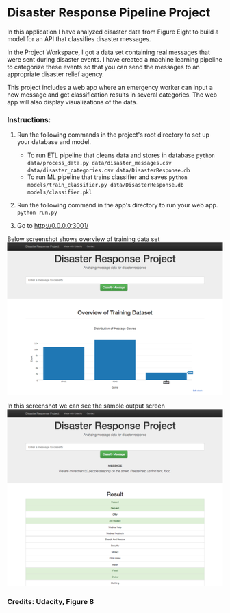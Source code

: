 # Disaster Response Pipeline Project

In this application I have analyzed disaster data from Figure Eight to build a model for an API that classifies disaster messages.

In the Project Workspace, I got a data set containing real messages that were sent during disaster events. I have created a machine learning pipeline to categorize these events so that you can send the messages to an appropriate disaster relief agency.

This project includes a web app where an emergency worker can input a new message and get classification results in several categories. The web app will also display visualizations of the data. 

### Instructions:
1. Run the following commands in the project's root directory to set up your database and model.

    - To run ETL pipeline that cleans data and stores in database
        `python data/process_data.py data/disaster_messages.csv data/disaster_categories.csv data/DisasterResponse.db`
    - To run ML pipeline that trains classifier and saves
        `python models/train_classifier.py data/DisasterResponse.db models/classifier.pkl`

2. Run the following command in the app's directory to run your web app.
    `python run.py`

3. Go to http://0.0.0.0:3001/

Below screenshot shows overview of training data set
<img src="images/disaster-response-project1.png"
     alt="1" />

In this screenshot we can see the sample output screen
<img src="images/disaster-response-project2.png"
     alt="2" />


### Credits: Udacity, Figure 8 